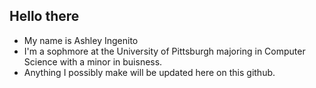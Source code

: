 ## Hello there

- My name is Ashley Ingenito
- I'm a sophmore at the University of Pittsburgh majoring in Computer Science with a minor in buisness.
- Anything I possibly make will be updated here on this github.
